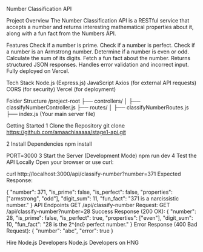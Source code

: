 Number Classification API

 Project Overview
The Number Classification API is a RESTful service that accepts a number and returns interesting mathematical properties about it, along with a fun fact from the Numbers API.

 Features
Check if a number is prime.
Check if a number is perfect.
Check if a number is an Armstrong number.
Determine if a number is even or odd.
Calculate the sum of its digits.
Fetch a fun fact about the number.
Returns structured JSON responses.
Handles error validation and incorrect input.
Fully deployed on Vercel.

Tech Stack
Node.js (Express.js)
JavaScript
Axios (for external API requests)
CORS (for security)
Vercel (for deployment)

 Folder Structure
/project-root
  ├── controllers/
  │     ├── classifyNumberController.js
  ├── routes/
  │     ├── classifyNumberRoutes.js
  ├── index.js (Your main server file)

 Getting Started
1️ Clone the Repository
git clone https://github.com/amaachiaaaaa/stage1-api.git

2️ Install Dependencies
npm install

PORT=3000
3 Start the Server (Development Mode)
npm run dev
4 Test the API Locally
Open your browser or use curl:

curl http://localhost:3000/api/classify-number?number=371
Expected Response:

{
  "number": 371,
  "is_prime": false,
  "is_perfect": false,
  "properties": ["armstrong", "odd"],
  "digit_sum": 11,
  "fun_fact": "371 is a narcissistic number."
}
 API Endpoints
GET /api/classify-number
Request:
GET /api/classify-number?number=28
Success Response (200 OK):
{
  "number": 28,
  "is_prime": false,
  "is_perfect": true,
  "properties": ["even"],
  "digit_sum": 10,
  "fun_fact": "28 is the 2^{nd} perfect number."
}
Error Response (400 Bad Request):
{
  "number": "abc",
  "error": true
}

Hire Node.js Developers
Node.js Developers on HNG